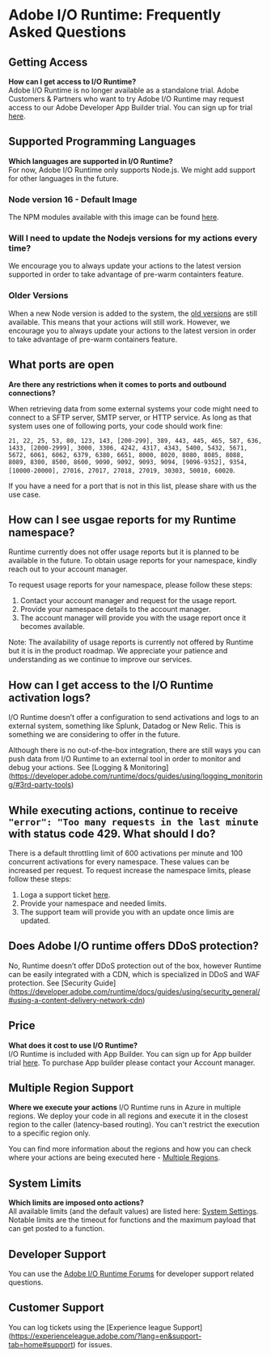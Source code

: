 # Adobe I/O Runtime: Frequently Asked Questions


## Getting Access
**How can I get access to I/O Runtime?**  
Adobe I/O Runtime is no longer available as a standalone trial. Adobe Customers & Partners who want to try Adobe I/O Runtime may request access to our Adobe Developer App Builder trial. You can sign up for trial [here](https://developer.adobe.com/app-builder/trial/).

## Supported Programming Languages
**Which languages are supported in I/O Runtime?**  
For now, Adobe I/O Runtime only supports Node.js. We might add support for other languages in the future.

### Node version 16 - Default Image
The NPM modules available with this image can be found [here](../guides/reference/runtimes.md#nodejs-v16).

### Will I need to update the Nodejs versions for my actions every time?
We encourage you to always update your actions to the latest version supported in order to take advantage of pre-warm containters feature.

### Older Versions
When a new Node version is added to the system, the [old versions](../guides/reference/runtimes.md) are still available. This means that your actions will still work. However, we encourage you to always update your actions to the latest version in order to take advantage of pre-warm containers feature.

## What ports are open
**Are there any restrictions when it comes to ports and outbound connections?**

When retrieving data from some external systems your code might need to connect to a SFTP server, SMTP server, or HTTP service. As long as that system uses one of following ports, your code should work fine:

`21, 22, 25, 53, 80, 123, 143, [200-299], 389, 443, 445, 465, 587, 636, 1433, [2000-2999], 3000, 3306, 4242, 4317, 4343, 5400, 5432, 5671, 5672, 6061, 6062, 6379, 6380, 6651, 8000, 8020, 8080, 8085, 8088, 8089, 8300, 8500, 8600, 9090, 9092, 9093, 9094, [9096-9352], 9354, [10000-20000], 27016, 27017, 27018, 27019, 30303, 50010, 60020`.

If you have a need for a port that is not in this list, please share with us the use case.

## How can I see usgae reports for my Runtime namespace?
Runtime currently does not offer usage reports but it is planned to be available in the future. To obtain usage reports for your namespace, kindly reach out to your account manager.

To request usage reports for your namespace, please follow these steps:
1. Contact your account manager and request for the usage report.
2. Provide your namespace details to the account manager.
3. The account manager will provide you with the usage report once it becomes available.

Note: The availability of usage reports is currently not offered by Runtime but it is in the product roadmap. We appreciate your patience and understanding as we continue to improve our services.

## How can I get access to the I/O Runtime activation logs?
I/O Runtime doesn’t offer a configuration to send activations and logs to an external system, something like Splunk, Datadog or New Relic. This is something we are considering to offer in the future.

Although there is no out-of-the-box integration, there are still ways you can push data from I/O Runtime to an external tool in order to monitor and debug your actions. See [Logging & Monitoring] (https://developer.adobe.com/runtime/docs/guides/using/logging_monitoring/#3rd-party-tools)

## While executing actions, continue to receive ``` "error": "Too many requests in the last minute```  with status code 429. What should I do?
There is a default throttling limit of 600 activations per minute and 100 concurrent activations for every namespace. These values can be increased per request. To request increase the namespace limits, please follow these steps:

1. Loga a support ticket [here](https://experienceleague.adobe.com/?lang=en&support-tab=home#support).
2. Provide your namespace and needed limits.
3. The support team will provide you with an update once limis are updated.

## Does Adobe I/O runtime offers DDoS protection?
No, Runtime doesn’t offer DDoS protection out of the box, however Runtime can be easily integrated with a CDN, which is specialized in DDoS and WAF protection. See [Security Guide] (https://developer.adobe.com/runtime/docs/guides/using/security_general/#using-a-content-delivery-network-cdn)

## Price
**What does it cost to use I/O Runtime?**  
I/O Runtime is included with App Builder. You can sign up for App builder trial [here](https://developer.adobe.com/app-builder/trial/). To purchase App builder please contact your Account manager. 


## Multiple Region Support
**Where we execute your actions**
I/O Runtime runs in Azure in multiple regions. We deploy your code in all regions and execute it in the closest region to the caller (latency-based routing). You can't restrict the execution to a specific region only.

You can find more information about the regions and how you can check where your actions are being executed here - [Multiple Regions](../guides/reference/multiple_regions.md).

## System Limits
**Which limits are imposed onto actions?**  
All available limits (and the default values) are listed here: [System Settings](../guides/using/system_settings.md). Notable limits are the timeout for functions and the maximum payload that can get posted to a function.

## Developer Support
You can use the [Adobe I/O Runtime Forums](https://forums.adobe.com/community/adobe-io/adobe-io-runtime) for developer support related questions. 

## Customer Support 
You can log tickets using the [Experience league Support] (https://experienceleague.adobe.com/?lang=en&support-tab=home#support) for issues. 
